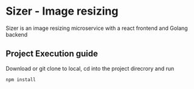 # Sizer - Image resizing 

Sizer is an image resizing microservice with a react frontend and Golang backend

## Project Execution guide
Download or git clone to local, cd into the project direcrory and run
```
npm install
```
